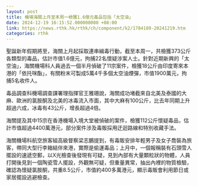 ```yaml
---
layout: post
title: 機場海關上月至本周一檢獲1.6億元毒品包括「太空油」
date: 2024-12-19 16:15:52.000000000 +08:00
link: https://news.rthk.hk/rthk/ch/component/k2/1784189-20241219.htm
categories: rthk
---
```


聖誕新年假期將至，海關上月起採取連串緝毒行動，截至本周一，共檢獲373公斤各類型的毒品，估計市值1.6億元，拘捕22名懷疑涉案人士。針對近期新興的「太空油」，海關機場科人員過去一個半月偵破了11宗案件，檢獲18公斤由印度寄來本港的「依托咪酯」，有關粉末可製成5萬4千多個太空油煙彈，市值1900萬元，拘捕5名收件人。

毒品調查科機場調查課署理指揮官王雅珊說，海關成功堵截來自北美及泰國的大麻、歐洲的氯胺酮及北美的冰毒流入市面，其中大麻有100公斤，比去年同期上升超過六成，冰毒有43公斤，增長超過4倍。

海關提及其中15宗在香港機場入境大堂被偵破的案件，檢獲112公斤懷疑毒品，估計市值超過4400萬港元，部分案件涉及毒販採用迂迴路線和特別收藏手法。

海關機場科航空旅客組高級督察梁志鵬提到，有毒販安排年輕男子及女子喬裝為旅客，帶同大型行李箱結伴來港，實際是偷運毒品；上月中，一個報稱裝有石頭雪人擺設的速遞空郵，以X光檢查後發現有可疑，見到內部有大量顆粒狀的物體，人員打開後見到一個陶瓷雪人擺設，外觀無可疑，但重量異常，抽出內裡的物質檢驗，確認為懷疑氯胺酮，共重8.5公斤，市值約400多萬港元，顯示毒販會利用節日或家居擺設逃避檢查。
